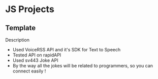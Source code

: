 # JS Projects
## Template

Description

- Used VoiceRSS API and it's SDK for Text to Speech
- Tested API on rapidAPI
- Used sv443 Joke API
- By the way all the jokes will be related to programmers, so you can connect easily !
